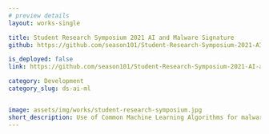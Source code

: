 ```yaml
---
# preview details
layout: works-single

title: Student Research Symposium 2021 AI and Malware Signature
github: https://github.com/season101/Student-Research-Symposium-2021-AI-and-Malware-Signature

is_deployed: false
link: https://github.com/season101/Student-Research-Symposium-2021-AI-and-Malware-Signature

category: Development
category_slug: ds-ai-ml


image: assets/img/works/student-research-symposium.jpg
short_description: Use of Common Machine Learning Algorithms for malware analysis and detection.
---
```

